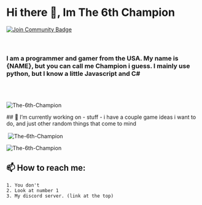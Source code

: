 # Hi there 👋, Im The 6th Champion
<a href="https://discord.gg/KQpMKS273w"><img src="https://img.shields.io/discord/764927590070353940.svg?style=flat&label=%3CInsert%20Server%20Here%3E&color=7289DA" alt="Join Community Badge"/></a><br>
<br><br>

### I am a programmer and gamer from the USA. My name is {NAME}, but you can call me Champion i guess. I mainly use python, but I know a little Javascript and C#
<!--
**The-6th-Champion/The-6th-Champion** is a ✨ _special_ ✨ repository because its `README.md` (this file) appears on your GitHub profile.-->
<!--
Here are some ideas to get you started:
-->
<br>
<br>

<p><img align="center" src="https://github-readme-stats.vercel.app/api/top-langs/?username=the-6th-champion&langs_count=10&hide=shaderlab,glsl,hlsl&layout=compact&theme=tokyonight&)](https://github.com/The-6th-Champion/github-readme-stats" alt="The-6th-Champion" /></p> 
## 🔭 I’m currently working on
    - stuff
    - i have a couple game ideas i want to do, and just other random things that come to mind


<p>&nbsp;<img align="center" src="https://github-readme-stats.vercel.app/api?username=The-6th-Champion&count_private=true&theme=tokyonight&show_icons=true&locale=en" alt="The-6th-Champion" /></p>
<p><img align="center" src="https://github-readme-streak-stats.herokuapp.com/?user=The-6th-Champion&theme=tokyonight&" alt="The-6th-Champion" /></p>


## 📫 How to reach me:
    1. You don't
    2. Look at number 1
    3. My discord server. (link at the top)


